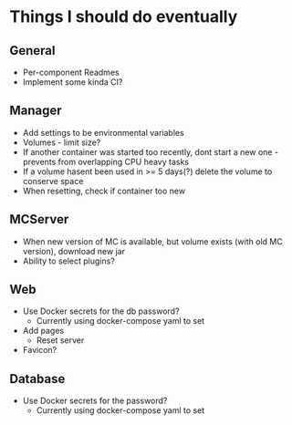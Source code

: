 # Things I should do eventually

## General
- Per-component Readmes
- Implement some kinda CI?

## Manager
- Add settings to be environmental variables
- Volumes - limit size?
- If another container was started too recently, dont start a new one - prevents from overlapping CPU heavy tasks
- If a volume hasent been used in >= 5 days(?) delete the volume to conserve space
- When resetting, check if container too new

## MCServer
- When new version of MC is available, but volume exists (with old MC version), download new jar
- Ability to select plugins?

## Web
- Use Docker secrets for the db password?
    - Currently using docker-compose yaml to set
- Add pages
    - Reset server
- Favicon?

## Database
- Use Docker secrets for the password?
    - Currently using docker-compose yaml to set
